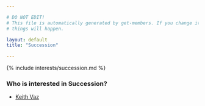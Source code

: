 ```yaml
---

# DO NOT EDIT!
# This file is automatically generated by get-members. If you change it, bad
# things will happen.

layout: default
title: "Succession"

---
```


{% include interests/succession.md %}

### Who is interested in Succession?


* [Keith Vaz](/members/keith-vaz.html)
